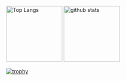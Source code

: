 <p align="left"> 
  <img alt="Top Langs" height="150px" src="https://github-readme-stats.vercel.app/api/top-langs/?username=takky94&layout=compact&show_icons=true" />
  <img alt="github stats" height="150px" src="https://github-readme-stats.vercel.app/api?username=takky94&show_icons=ture" />
</p>

[![trophy](https://github-profile-trophy.vercel.app/?username=takky94&column=7
)](https://github.com/ryo-ma/github-profile-trophy)
